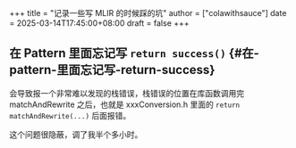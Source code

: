 +++
title = "记录一些写 MLIR 的时候踩的坑"
author = ["colawithsauce"]
date = 2025-03-14T17:45:00+08:00
draft = false
+++

## 在 Pattern 里面忘记写 `return success()` {#在-pattern-里面忘记写-return-success}

会导致报一个非常难以发现的栈错误，栈错误的位置在库函数调用完 matchAndRewrite 之后，也就是 xxxConversion.h 里面的 `return matchAndRewrite(...)` 后面报错。

这个问题很隐蔽，调了我半个多小时。
